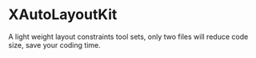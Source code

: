 # XAutoLayoutKit
A light weight layout constraints tool sets, only two files will reduce code size,  save your coding time. 
